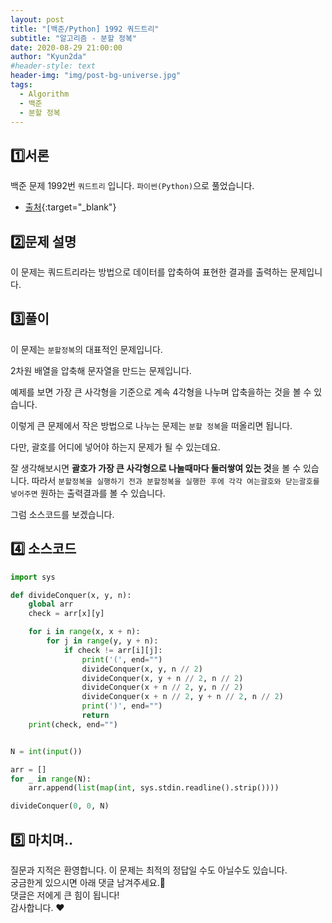 ```yaml
---
layout: post
title: "[백준/Python] 1992 쿼드트리"
subtitle: "알고리즘 - 분할 정복"
date: 2020-08-29 21:00:00
author: "Kyun2da"
#header-style: text
header-img: "img/post-bg-universe.jpg"
tags:
  - Algorithm
  - 백준
  - 분할 정복
---
```


## 1️⃣서론

백준 문제 1992번 `쿼드트리` 입니다. `파이썬(Python)`으로 풀었습니다.

- [출처](https://www.acmicpc.net/problem/1992){:target="\_blank"}

## 2️⃣문제 설명

이 문제는 쿼드트리라는 방법으로 데이터를 압축하여 표현한 결과를 출력하는 문제입니다.

## 3️⃣풀이

이 문제는 `분할정복`의 대표적인 문제입니다.

2차원 배열을 압축해 문자열을 만드는 문제입니다.

예제를 보면 가장 큰 사각형을 기준으로 계속 4각형을 나누며 압축을하는 것을 볼 수 있습니다.

이렇게 큰 문제에서 작은 방법으로 나누는 문제는 `분할 정복`을 떠올리면 됩니다.

다만, 괄호를 어디에 넣어야 하는지 문제가 될 수 있는데요.

잘 생각해보시면 **괄호가 가장 큰 사각형으로 나눌때마다 둘러쌓여 있는 것**을 볼 수 있습니다.
따라서 `분할정복을 실행하기 전과 분할정복을 실행한 후에 각각 여는괄호와 닫는괄호를 넣어주면` 원하는 출력결과를 볼 수 있습니다.

그럼 소스코드를 보겠습니다.

## 4️⃣ 소스코드

```python
import sys

def divideConquer(x, y, n):
    global arr
    check = arr[x][y]

    for i in range(x, x + n):
        for j in range(y, y + n):
            if check != arr[i][j]:
                print('(', end="")
                divideConquer(x, y, n // 2)
                divideConquer(x, y + n // 2, n // 2)
                divideConquer(x + n // 2, y, n // 2)
                divideConquer(x + n // 2, y + n // 2, n // 2)
                print(')', end="")
                return
    print(check, end="")


N = int(input())

arr = []
for _ in range(N):
    arr.append(list(map(int, sys.stdin.readline().strip())))

divideConquer(0, 0, N)
```

## 5️⃣ 마치며..

질문과 지적은 환영합니다. 이 문제는 최적의 정답일 수도 아닐수도 있습니다.  
궁금한게 있으시면 아래 댓글 남겨주세요.🙏  
댓글은 저에게 큰 힘이 됩니다!  
감사합니다. ❤️
